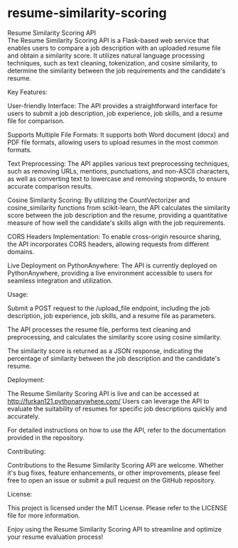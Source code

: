 # resume-similarity-scoring
Resume Similarity Scoring API  
The Resume Similarity Scoring API is a Flask-based web service that enables users to compare a job description with an uploaded resume file and obtain a similarity score. It utilizes natural language processing techniques, such as text cleaning, tokenization, and cosine similarity, to determine the similarity between the job requirements and the candidate's resume.

Key Features:

User-friendly Interface: The API provides a straightforward interface for users to submit a job description, job experience, job skills, and a resume file for comparison.

Supports Multiple File Formats: It supports both Word document (docx) and PDF file formats, allowing users to upload resumes in the most common formats.

Text Preprocessing: The API applies various text preprocessing techniques, such as removing URLs, mentions, punctuations, and non-ASCII characters, as well as converting text to lowercase and removing stopwords, to ensure accurate comparison results.

Cosine Similarity Scoring: By utilizing the CountVectorizer and cosine_similarity functions from scikit-learn, the API calculates the similarity score between the job description and the resume, providing a quantitative measure of how well the candidate's skills align with the job requirements.

CORS Headers Implementation: To enable cross-origin resource sharing, the API incorporates CORS headers, allowing requests from different domains.

Live Deployment on PythonAnywhere: The API is currently deployed on PythonAnywhere, providing a live environment accessible to users for seamless integration and utilization.

Usage:

Submit a POST request to the /upload_file endpoint, including the job description, job experience, job skills, and a resume file as parameters.

The API processes the resume file, performs text cleaning and preprocessing, and calculates the similarity score using cosine similarity.

The similarity score is returned as a JSON response, indicating the percentage of similarity between the job description and the candidate's resume.

Deployment:

The Resume Similarity Scoring API is live and can be accessed at http://furkan121.pythonanywhere.com/ Users can leverage the API to evaluate the suitability of resumes for specific job descriptions quickly and accurately.

For detailed instructions on how to use the API, refer to the documentation provided in the repository.

Contributing:

Contributions to the Resume Similarity Scoring API are welcome. Whether it's bug fixes, feature enhancements, or other improvements, please feel free to open an issue or submit a pull request on the GitHub repository.

License:

This project is licensed under the MIT License. Please refer to the LICENSE file for more information.

Enjoy using the Resume Similarity Scoring API to streamline and optimize your resume evaluation process!
